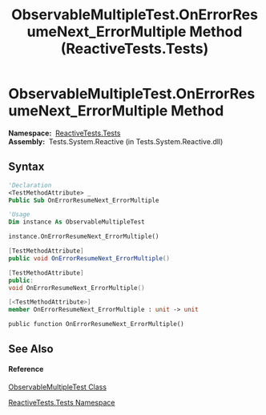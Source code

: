 ﻿---
title: ObservableMultipleTest.OnErrorResumeNext_ErrorMultiple Method  (ReactiveTests.Tests)
TOCTitle: OnErrorResumeNext_ErrorMultiple Method
ms:assetid: M:ReactiveTests.Tests.ObservableMultipleTest.OnErrorResumeNext_ErrorMultiple
ms:mtpsurl: https://msdn.microsoft.com/en-us/library/reactivetests.tests.observablemultipletest.onerrorresumenext_errormultiple(v=VS.103)
ms:contentKeyID: 36621106
ms.date: 06/28/2011
mtps_version: v=VS.103
f1_keywords:
- ReactiveTests.Tests.ObservableMultipleTest.OnErrorResumeNext_ErrorMultiple
dev_langs:
- CSharp
- JScript
- VB
- FSharp
- c++
---

# ObservableMultipleTest.OnErrorResumeNext\_ErrorMultiple Method

**Namespace:**  [ReactiveTests.Tests](hh289046\(v=vs.103\).md)  
**Assembly:**  Tests.System.Reactive (in Tests.System.Reactive.dll)

## Syntax

``` vb
'Declaration
<TestMethodAttribute> _
Public Sub OnErrorResumeNext_ErrorMultiple
```

``` vb
'Usage
Dim instance As ObservableMultipleTest

instance.OnErrorResumeNext_ErrorMultiple()
```

``` csharp
[TestMethodAttribute]
public void OnErrorResumeNext_ErrorMultiple()
```

``` c++
[TestMethodAttribute]
public:
void OnErrorResumeNext_ErrorMultiple()
```

``` fsharp
[<TestMethodAttribute>]
member OnErrorResumeNext_ErrorMultiple : unit -> unit 
```

``` jscript
public function OnErrorResumeNext_ErrorMultiple()
```

## See Also

#### Reference

[ObservableMultipleTest Class](hh303586\(v=vs.103\).md)

[ReactiveTests.Tests Namespace](hh289046\(v=vs.103\).md)

